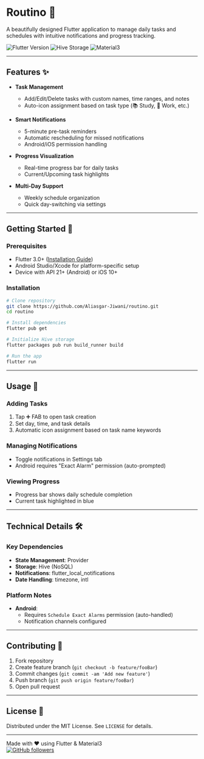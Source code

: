 # Routino 📅

A beautifully designed Flutter application to manage daily tasks and schedules with intuitive notifications and progress tracking.

![Flutter Version](https://img.shields.io/badge/Flutter-%E2%9C%93-blue)
![Hive Storage](https://img.shields.io/badge/Hive-%E2%9C%93-orange)
![Material3](https://img.shields.io/badge/Material3-%E2%9C%93-purple)

---

## Features ✨

- **Task Management**
  - Add/Edit/Delete tasks with custom names, time ranges, and notes
  - Auto-icon assignment based on task type (📚 Study, 💼 Work, etc.)
- **Smart Notifications**

  - 5-minute pre-task reminders
  - Automatic rescheduling for missed notifications
  - Android/iOS permission handling

- **Progress Visualization**

  - Real-time progress bar for daily tasks
  - Current/Upcoming task highlights

- **Multi-Day Support**
  - Weekly schedule organization
  - Quick day-switching via settings

---

## Getting Started 🚀

### Prerequisites

- Flutter 3.0+ ([Installation Guide](https://flutter.dev/docs/get-started/install))
- Android Studio/Xcode for platform-specific setup
- Device with API 21+ (Android) or iOS 10+

### Installation

```bash
# Clone repository
git clone https://github.com/Aliasgar-Jiwani/routino.git
cd routino

# Install dependencies
flutter pub get

# Initialize Hive storage
flutter packages pub run build_runner build

# Run the app
flutter run
```

---

## Usage 📝

### Adding Tasks

1. Tap ➕ FAB to open task creation
2. Set day, time, and task details
3. Automatic icon assignment based on task name keywords

### Managing Notifications

- Toggle notifications in Settings tab
- Android requires "Exact Alarm" permission (auto-prompted)

### Viewing Progress

- Progress bar shows daily schedule completion
- Current task highlighted in blue

---

## Technical Details 🛠️

### Key Dependencies

- **State Management**: Provider
- **Storage**: Hive (NoSQL)
- **Notifications**: flutter_local_notifications
- **Date Handling**: timezone, intl

### Platform Notes

- **Android**:
  - Requires `Schedule Exact Alarms` permission (auto-handled)
  - Notification channels configured

---

## Contributing 🤝

1. Fork repository
2. Create feature branch (`git checkout -b feature/fooBar`)
3. Commit changes (`git commit -am 'Add new feature'`)
4. Push branch (`git push origin feature/fooBar`)
5. Open pull request

---

## License 📄

Distributed under the MIT License. See `LICENSE` for details.

---

Made with ❤️ using Flutter & Material3  
[![GitHub followers](https://img.shields.io/github/followers/YOURUSERNAME.svg?style=social&label=Follow)](https://github.com/Aliasgar-Jiwani)
